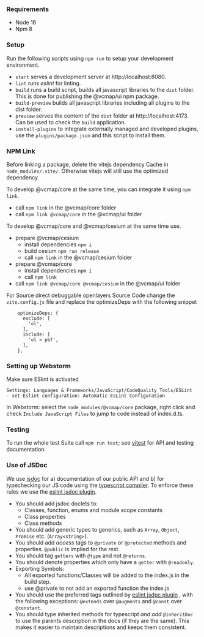 
### Requirements
- Node 16
- Npm 8

### Setup
Run the following scripts using `npm run` to setup your development environment.
- `start` serves a development server at http://localhost:8080.
- `lint` runs _eslint_ for linting.
- `build` runs a build script, builds all javascript libraries to the `dist` folder. This is done for publishing the 
@vcmap/ui npm package.
- `build-preview` builds all javascript libraries including all plugins to the dist folder.
- `preview` serves the content of the `dist` folder at http://localhost:4173. Can be used to check the `build` application.
- `install-plugins` to integrate externally managed and developed plugins, use the `plugins/package.json` and this script to 
install them. 

### NPM Link

Before linking a package, delete the vitejs dependency Cache in `node_modules/.vite/`. Otherwise vitejs will still use 
the optimized dependency

To develop @vcmap/core at the same time, you can integrate it using `npm link`.
- call `npm link` in the @vcmap/core folder
- call `npm link @vcmap/core` in the @vcmap/ui folder

To develop @vcmap/core and @vcmap/cesium at the same time use.
- prepare @vcmap/cesium 
  - install dependencies `npm i`
  - build cesium `npm run release`
  - call `npm link` in the @vcmap/cesium folder
- prepare @vcmap/core
  - install dependencies `npm i`
  - call `npm link`
- call `npm link @vcmap/core @vcmap/cesium` in the @vcmap/ui folder

For Source direct debuggable openlayers Source Code change the `vite.config.js` file and replace the optimizeDeps with the 
following snippet
```
    optimizeDeps: {
      exclude: [
        'ol',
      ],
      include: [
        'ol > pbf',
      ],
    },
```

### Setting up Webstorm
Make sure ESlint is activated
```
Settings: Languages & Frameworks/JavaScript/CodeQuality Tools/ESLint
- set Eslint configuration: Automatic EsLint Configuration
```
In Webstorm: select the `node_modules/@vcmap/core` package, right click and check `Include JavaScript Files` to jump
to code instead of index.d.ts.

### Testing
To run the whole test Suite call `npm run test`; see [vitest](https://vitest.dev/) for API and testing documentation.

### Use of JSDoc
We use [jsdoc](https://jsdoc.app/) for a) documentation of our public API and b) for typechecking our
JS code using the [typescript compiler](https://www.typescriptlang.org/docs/handbook/type-checking-javascript-files.html).
To enforce these rules we use the [eslint jsdoc plugin](https://github.com/gajus/eslint-plugin-jsdoc#readme).
- You should add jsdoc doclets to:
    - Classes, function, enums and module scope constants
    - Class properties
    - Class methods
- You should add generic types to generics, such as `Array`, `Object`, `Promise` etc. (`Array<string>`).
- You should add _access_ tags to `@private` or `@protected` methods and properties. `@public` is implied
  for the rest.
- You should tag `getters` with `@type` and not `@returns`.
- You should denote properties which only have a `getter` with `@readonly`.
- Exporting Symbols:
  - All exported functions/Classes will be added to the index.js in the build step.
  - use @private to not add an exported function the index.js
- You should use the preferred tags outlined by [eslint jsdpc plugin](https://github.com/gajus/eslint-plugin-jsdoc#default-preferred-aliases)
  , with the following exceptions: `@extends` over `@augments` and `@const` over `@constant`.
- You should type inherited methods for typescript _and add `@inheritDoc`_ to use the
  parents description in the docs (if they are the same). This makes it easier to maintain descriptions
  and keeps them consistent.
